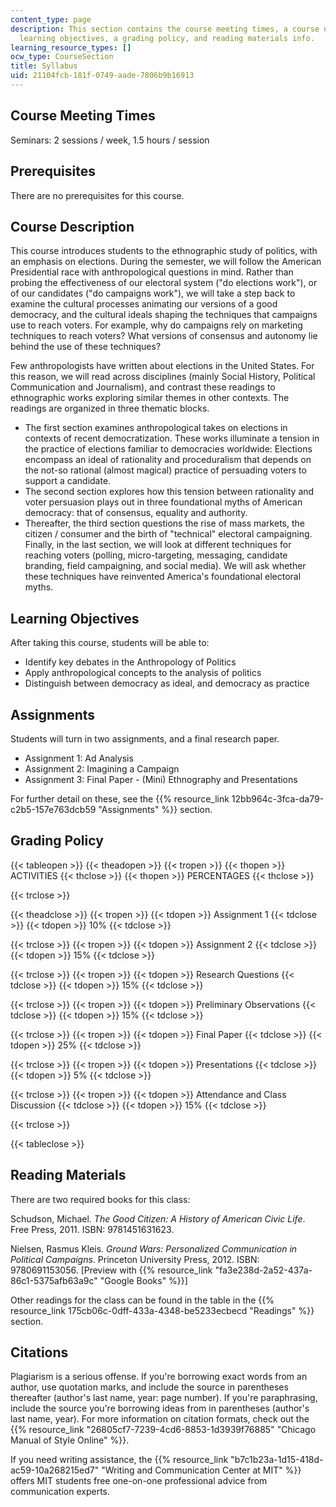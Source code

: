 ```yaml
---
content_type: page
description: This section contains the course meeting times, a course description,
  learning objectives, a grading policy, and reading materials info.
learning_resource_types: []
ocw_type: CourseSection
title: Syllabus
uid: 21104fcb-181f-0749-aade-7806b9b16913
---
```


Course Meeting Times
--------------------

Seminars: 2 sessions / week, 1.5 hours / session

Prerequisites
-------------

There are no prerequisites for this course.

Course Description
------------------

This course introduces students to the ethnographic study of politics, with an emphasis on elections. During the semester, we will follow the American Presidential race with anthropological questions in mind. Rather than probing the effectiveness of our electoral system ("do elections work"), or of our candidates ("do campaigns work"), we will take a step back to examine the cultural processes animating our versions of a good democracy, and the cultural ideals shaping the techniques that campaigns use to reach voters. For example, why do campaigns rely on marketing techniques to reach voters? What versions of consensus and autonomy lie behind the use of these techniques?

Few anthropologists have written about elections in the United States. For this reason, we will read across disciplines (mainly Social History, Political Communication and Journalism), and contrast these readings to ethnographic works exploring similar themes in other contexts. The readings are organized in three thematic blocks.

*   The first section examines anthropological takes on elections in contexts of recent democratization. These works illuminate a tension in the practice of elections familiar to democracies worldwide: Elections encompass an ideal of rationality and proceduralism that depends on the not-so rational (almost magical) practice of persuading voters to support a candidate.
*   The second section explores how this tension between rationality and voter persuasion plays out in three foundational myths of American democracy: that of consensus, equality and authority.
*   Thereafter, the third section questions the rise of mass markets, the citizen / consumer and the birth of "technical" electoral campaigning. Finally, in the last section, we will look at different techniques for reaching voters (polling, micro-targeting, messaging, candidate branding, field campaigning, and social media). We will ask whether these techniques have reinvented America's foundational electoral myths.

Learning Objectives
-------------------

After taking this course, students will be able to:

*   Identify key debates in the Anthropology of Politics
*   Apply anthropological concepts to the analysis of politics
*   Distinguish between democracy as ideal, and democracy as practice

Assignments
-----------

Students will turn in two assignments, and a final research paper.

*   Assignment 1: Ad Analysis
*   Assignment 2: Imagining a Campaign
*   Assignment 3: Final Paper - (Mini) Ethnography and Presentations

For further detail on these, see the {{% resource_link 12bb964c-3fca-da79-c2b5-157e763dcb59 "Assignments" %}} section.

Grading Policy
--------------

{{< tableopen >}}
{{< theadopen >}}
{{< tropen >}}
{{< thopen >}}
ACTIVITIES
{{< thclose >}}
{{< thopen >}}
PERCENTAGES
{{< thclose >}}

{{< trclose >}}

{{< theadclose >}}
{{< tropen >}}
{{< tdopen >}}
Assignment 1
{{< tdclose >}}
{{< tdopen >}}
10%
{{< tdclose >}}

{{< trclose >}}
{{< tropen >}}
{{< tdopen >}}
Assignment 2
{{< tdclose >}}
{{< tdopen >}}
15%
{{< tdclose >}}

{{< trclose >}}
{{< tropen >}}
{{< tdopen >}}
Research Questions
{{< tdclose >}}
{{< tdopen >}}
15%
{{< tdclose >}}

{{< trclose >}}
{{< tropen >}}
{{< tdopen >}}
Preliminary Observations
{{< tdclose >}}
{{< tdopen >}}
15%
{{< tdclose >}}

{{< trclose >}}
{{< tropen >}}
{{< tdopen >}}
Final Paper
{{< tdclose >}}
{{< tdopen >}}
25%
{{< tdclose >}}

{{< trclose >}}
{{< tropen >}}
{{< tdopen >}}
Presentations
{{< tdclose >}}
{{< tdopen >}}
5%
{{< tdclose >}}

{{< trclose >}}
{{< tropen >}}
{{< tdopen >}}
Attendance and Class Discussion
{{< tdclose >}}
{{< tdopen >}}
15%
{{< tdclose >}}

{{< trclose >}}

{{< tableclose >}}

Reading Materials
-----------------

There are two required books for this class:

Schudson, Michael. _The Good Citizen: A History of American Civic Life_. Free Press, 2011. ISBN: 9781451631623.

Nielsen, Rasmus Kleis. _Ground Wars: Personalized Communication in Political Campaigns_. Princeton University Press, 2012. ISBN: 9780691153056. \[Preview with {{% resource_link "fa3e238d-2a52-437a-86c1-5375afb63a9c" "Google Books" %}}\]

Other readings for the class can be found in the table in the {{% resource_link 175cb06c-0dff-433a-4348-be5233ecbecd "Readings" %}} section.

Citations
---------

Plagiarism is a serious offense. If you're borrowing exact words from an author, use quotation marks, and include the source in parentheses thereafter (author's last name, year: page number). If you're paraphrasing, include the source you're borrowing ideas from in parentheses (author's last name, year). For more information on citation formats, check out the {{% resource_link "26805cf7-7239-4cd6-8853-1d3939f76885" "Chicago Manual of Style Online" %}}.

If you need writing assistance, the {{% resource_link "b7c1b23a-1d15-418d-ac59-10a268215ed7" "Writing and Communication Center at MIT" %}} offers MIT students free one-on-one professional advice from communication experts.